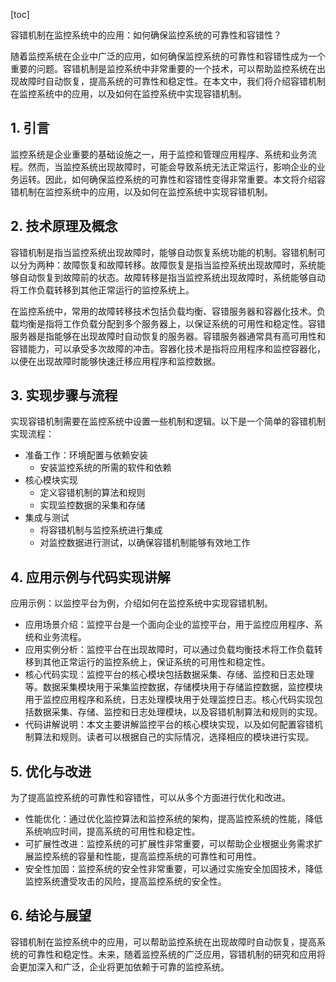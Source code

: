 
[toc]                    
                
                
容错机制在监控系统中的应用：如何确保监控系统的可靠性和容错性？

随着监控系统在企业中广泛的应用，如何确保监控系统的可靠性和容错性成为一个重要的问题。容错机制是监控系统中非常重要的一个技术，可以帮助监控系统在出现故障时自动恢复，提高系统的可靠性和稳定性。在本文中，我们将介绍容错机制在监控系统中的应用，以及如何在监控系统中实现容错机制。

## 1. 引言

监控系统是企业重要的基础设施之一，用于监控和管理应用程序、系统和业务流程。然而，当监控系统出现故障时，可能会导致系统无法正常运行，影响企业的业务运转。因此，如何确保监控系统的可靠性和容错性变得非常重要。本文将介绍容错机制在监控系统中的应用，以及如何在监控系统中实现容错机制。

## 2. 技术原理及概念

容错机制是指当监控系统出现故障时，能够自动恢复系统功能的机制。容错机制可以分为两种：故障恢复和故障转移。故障恢复是指当监控系统出现故障时，系统能够自动恢复到故障前的状态。故障转移是指当监控系统出现故障时，系统能够自动将工作负载转移到其他正常运行的监控系统上。

在监控系统中，常用的故障转移技术包括负载均衡、容错服务器和容器化技术。负载均衡是指将工作负载分配到多个服务器上，以保证系统的可用性和稳定性。容错服务器是指能够在出现故障时自动恢复的服务器。容错服务器通常具有高可用性和容错能力，可以承受多次故障的冲击。容器化技术是指将应用程序和监控容器化，以便在出现故障时能够快速迁移应用程序和监控数据。

## 3. 实现步骤与流程

实现容错机制需要在监控系统中设置一些机制和逻辑。以下是一个简单的容错机制实现流程：

- 准备工作：环境配置与依赖安装
   - 安装监控系统的所需的软件和依赖
- 核心模块实现
   - 定义容错机制的算法和规则
   - 实现监控数据的采集和存储
- 集成与测试
   - 将容错机制与监控系统进行集成
   - 对监控数据进行测试，以确保容错机制能够有效地工作

## 4. 应用示例与代码实现讲解

应用示例：以监控平台为例，介绍如何在监控系统中实现容错机制。

- 应用场景介绍：监控平台是一个面向企业的监控平台，用于监控应用程序、系统和业务流程。
- 应用实例分析：监控平台在出现故障时，可以通过负载均衡技术将工作负载转移到其他正常运行的监控系统上，保证系统的可用性和稳定性。
- 核心代码实现：监控平台的核心模块包括数据采集、存储、监控和日志处理等。数据采集模块用于采集监控数据，存储模块用于存储监控数据，监控模块用于监控应用程序和系统，日志处理模块用于处理监控日志。核心代码实现包括数据采集、存储、监控和日志处理模块，以及容错机制算法和规则的实现。
- 代码讲解说明：本文主要讲解监控平台的核心模块实现，以及如何配置容错机制算法和规则。读者可以根据自己的实际情况，选择相应的模块进行实现。

## 5. 优化与改进

为了提高监控系统的可靠性和容错性，可以从多个方面进行优化和改进。

- 性能优化：通过优化监控算法和监控系统的架构，提高监控系统的性能，降低系统响应时间，提高系统的可用性和稳定性。
- 可扩展性改进：监控系统的可扩展性非常重要，可以帮助企业根据业务需求扩展监控系统的容量和性能，提高监控系统的可靠性和可用性。
- 安全性加固：监控系统的安全性非常重要，可以通过实施安全加固技术，降低监控系统遭受攻击的风险，提高监控系统的安全性。

## 6. 结论与展望

容错机制在监控系统中的应用，可以帮助监控系统在出现故障时自动恢复，提高系统的可靠性和稳定性。未来，随着监控系统的广泛应用，容错机制的研究和应用将会更加深入和广泛，企业将更加依赖于可靠的监控系统。

